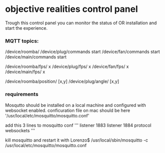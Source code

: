 # objective realities control panel

Trough this control panel you can monitor the status of OR installation and start the experience.

### MQTT topics:

/device/roomba/
/device/plug/commands			start
/device/fan/commands			start
/device/main/commands			start

/device/roomba/fps/				x
/device/plug/fps/					x
/device/fan/fps/					x
/device/main/fps/ 				x

/device/roomba/position/	[x,y]
/device/plug/angle/				[x,y]

### requirements

Mosqutto should be installed on a local machine and configured with websocket enabled.
conficuration file on mac should be here     '/usr/local/etc/mosquitto/mosquitto.conf'

add this 3 lines to mosquitto conf
'''
listener 1883
listener 1884
protocol websockets
'''

kill mosquitto and restart it with
Lorenzo$ /usr/local/sbin/mosquitto -c /usr/local/etc/mosquitto/mosquitto.conf
